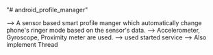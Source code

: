 "# android_profile_manager" 

--> A sensor based smart profile manger which automatically change phone's ringer mode based on the sensor's data.
--> Accelerometer, Gyroscope, Proximity meter are used.
--> used started service 
--> Also implement Thread

